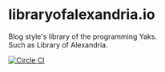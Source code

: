 libraryofalexandria.io
======================
Blog style's library of the programming Yaks.  
Such as Library of Alexandria.

[![Circle CI](https://circleci.com/gh/zchee/LibraryofAlexandria.io.svg?style=svg)](https://circleci.com/gh/zchee/libraryofalexandria.io)

